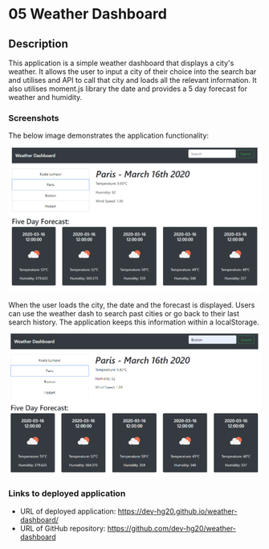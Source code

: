 # 05 Weather Dashboard

## Description

This application is a simple weather dashboard that displays a city's weather. It allows the user to input a city of their choice into the search bar and utilises and API to call that city and loads all the relevant information. It also utilises moment.js library the date and provides a 5 day forecast for weather and humidity.

### Screenshots

The below image demonstrates the application functionality:

![interface](/Assets/user-interface.PNG)

When the user loads the city, the date and the forecast is displayed.
Users can use the weather dash to search past cities or go back to their last search history. The application keeps this information within a localStorage. 

![currentDay demo](/Assets/buttons-capturing-search-func.PNG)

### Links to deployed application 

- URL of deployed application:  https://dev-hg20.github.io/weather-dashboard/
- URL of GitHub repository: https://github.com/dev-hg20/weather-dashboard

